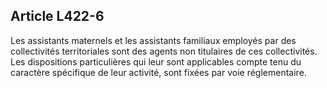 ## Article L422-6

Les assistants maternels et les assistants familiaux employés par des collectivités territoriales sont des agents
non titulaires de ces collectivités. Les dispositions particulières qui leur sont applicables compte tenu du
caractère spécifique de leur activité, sont fixées par voie réglementaire.

